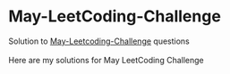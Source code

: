 # May-LeetCoding-Challenge

Solution to  <a href="https://leetcode.com/explore/featured/card/may-leetcoding-challenge/">May-Leetcoding-Challenge</a> questions<br><br>
Here are my solutions for May LeetCoding Challenge<br><br>
